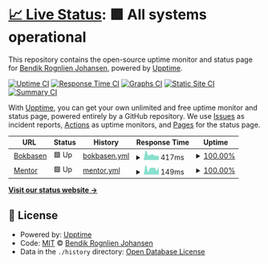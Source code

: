 # [📈 Live Status](https://rognlien.github.io/upptime): <!--live status--> **🟩 All systems operational**

This repository contains the open-source uptime monitor and status page for [Bendik Rognlien Johansen](https://rognlien.github.io/upptime), powered by [Upptime](https://github.com/upptime/upptime).

[![Uptime CI](https://github.com/rognlien/upptime/workflows/Uptime%20CI/badge.svg)](https://github.com/rognlien/upptime/actions?query=workflow%3A%22Uptime+CI%22)
[![Response Time CI](https://github.com/rognlien/upptime/workflows/Response%20Time%20CI/badge.svg)](https://github.com/rognlien/upptime/actions?query=workflow%3A%22Response+Time+CI%22)
[![Graphs CI](https://github.com/rognlien/upptime/workflows/Graphs%20CI/badge.svg)](https://github.com/rognlien/upptime/actions?query=workflow%3A%22Graphs+CI%22)
[![Static Site CI](https://github.com/rognlien/upptime/workflows/Static%20Site%20CI/badge.svg)](https://github.com/rognlien/upptime/actions?query=workflow%3A%22Static+Site+CI%22)
[![Summary CI](https://github.com/rognlien/upptime/workflows/Summary%20CI/badge.svg)](https://github.com/rognlien/upptime/actions?query=workflow%3A%22Summary+CI%22)

With [Upptime](https://upptime.js.org), you can get your own unlimited and free uptime monitor and status page, powered entirely by a GitHub repository. We use [Issues](https://github.com/rognlien/upptime/issues) as incident reports, [Actions](https://github.com/rognlien/upptime/actions) as uptime monitors, and [Pages](https://rognlien.github.io/upptime) for the status page.

<!--start: status pages-->
<!-- This summary is generated by Upptime (https://github.com/upptime/upptime) -->
<!-- Do not edit this manually, your changes will be overwritten -->
<!-- prettier-ignore -->
| URL | Status | History | Response Time | Uptime |
| --- | ------ | ------- | ------------- | ------ |
| <img alt="" src="https://icons.duckduckgo.com/ip3/www.bokbasen.no.ico" height="13"> [Bokbasen](https://www.bokbasen.no) | 🟩 Up | [bokbasen.yml](https://github.com/rognlien/upptime/commits/HEAD/history/bokbasen.yml) | <details><summary><img alt="Response time graph" src="./graphs/bokbasen/response-time-week.png" height="20"> 417ms</summary><br><a href="https://rognlien.github.io/upptime/history/bokbasen"><img alt="Response time 442" src="https://img.shields.io/endpoint?url=https%3A%2F%2Fraw.githubusercontent.com%2Frognlien%2Fupptime%2FHEAD%2Fapi%2Fbokbasen%2Fresponse-time.json"></a><br><a href="https://rognlien.github.io/upptime/history/bokbasen"><img alt="24-hour response time 299" src="https://img.shields.io/endpoint?url=https%3A%2F%2Fraw.githubusercontent.com%2Frognlien%2Fupptime%2FHEAD%2Fapi%2Fbokbasen%2Fresponse-time-day.json"></a><br><a href="https://rognlien.github.io/upptime/history/bokbasen"><img alt="7-day response time 417" src="https://img.shields.io/endpoint?url=https%3A%2F%2Fraw.githubusercontent.com%2Frognlien%2Fupptime%2FHEAD%2Fapi%2Fbokbasen%2Fresponse-time-week.json"></a><br><a href="https://rognlien.github.io/upptime/history/bokbasen"><img alt="30-day response time 398" src="https://img.shields.io/endpoint?url=https%3A%2F%2Fraw.githubusercontent.com%2Frognlien%2Fupptime%2FHEAD%2Fapi%2Fbokbasen%2Fresponse-time-month.json"></a><br><a href="https://rognlien.github.io/upptime/history/bokbasen"><img alt="1-year response time 442" src="https://img.shields.io/endpoint?url=https%3A%2F%2Fraw.githubusercontent.com%2Frognlien%2Fupptime%2FHEAD%2Fapi%2Fbokbasen%2Fresponse-time-year.json"></a></details> | <details><summary><a href="https://rognlien.github.io/upptime/history/bokbasen">100.00%</a></summary><a href="https://rognlien.github.io/upptime/history/bokbasen"><img alt="All-time uptime 99.99%" src="https://img.shields.io/endpoint?url=https%3A%2F%2Fraw.githubusercontent.com%2Frognlien%2Fupptime%2FHEAD%2Fapi%2Fbokbasen%2Fuptime.json"></a><br><a href="https://rognlien.github.io/upptime/history/bokbasen"><img alt="24-hour uptime 100.00%" src="https://img.shields.io/endpoint?url=https%3A%2F%2Fraw.githubusercontent.com%2Frognlien%2Fupptime%2FHEAD%2Fapi%2Fbokbasen%2Fuptime-day.json"></a><br><a href="https://rognlien.github.io/upptime/history/bokbasen"><img alt="7-day uptime 100.00%" src="https://img.shields.io/endpoint?url=https%3A%2F%2Fraw.githubusercontent.com%2Frognlien%2Fupptime%2FHEAD%2Fapi%2Fbokbasen%2Fuptime-week.json"></a><br><a href="https://rognlien.github.io/upptime/history/bokbasen"><img alt="30-day uptime 100.00%" src="https://img.shields.io/endpoint?url=https%3A%2F%2Fraw.githubusercontent.com%2Frognlien%2Fupptime%2FHEAD%2Fapi%2Fbokbasen%2Fuptime-month.json"></a><br><a href="https://rognlien.github.io/upptime/history/bokbasen"><img alt="1-year uptime 99.99%" src="https://img.shields.io/endpoint?url=https%3A%2F%2Fraw.githubusercontent.com%2Frognlien%2Fupptime%2FHEAD%2Fapi%2Fbokbasen%2Fuptime-year.json"></a></details>
| <img alt="" src="https://icons.duckduckgo.com/ip3/app.bokbasen.io.ico" height="13"> [Mentor](https://app.bokbasen.io) | 🟩 Up | [mentor.yml](https://github.com/rognlien/upptime/commits/HEAD/history/mentor.yml) | <details><summary><img alt="Response time graph" src="./graphs/mentor/response-time-week.png" height="20"> 149ms</summary><br><a href="https://rognlien.github.io/upptime/history/mentor"><img alt="Response time 181" src="https://img.shields.io/endpoint?url=https%3A%2F%2Fraw.githubusercontent.com%2Frognlien%2Fupptime%2FHEAD%2Fapi%2Fmentor%2Fresponse-time.json"></a><br><a href="https://rognlien.github.io/upptime/history/mentor"><img alt="24-hour response time 182" src="https://img.shields.io/endpoint?url=https%3A%2F%2Fraw.githubusercontent.com%2Frognlien%2Fupptime%2FHEAD%2Fapi%2Fmentor%2Fresponse-time-day.json"></a><br><a href="https://rognlien.github.io/upptime/history/mentor"><img alt="7-day response time 149" src="https://img.shields.io/endpoint?url=https%3A%2F%2Fraw.githubusercontent.com%2Frognlien%2Fupptime%2FHEAD%2Fapi%2Fmentor%2Fresponse-time-week.json"></a><br><a href="https://rognlien.github.io/upptime/history/mentor"><img alt="30-day response time 145" src="https://img.shields.io/endpoint?url=https%3A%2F%2Fraw.githubusercontent.com%2Frognlien%2Fupptime%2FHEAD%2Fapi%2Fmentor%2Fresponse-time-month.json"></a><br><a href="https://rognlien.github.io/upptime/history/mentor"><img alt="1-year response time 181" src="https://img.shields.io/endpoint?url=https%3A%2F%2Fraw.githubusercontent.com%2Frognlien%2Fupptime%2FHEAD%2Fapi%2Fmentor%2Fresponse-time-year.json"></a></details> | <details><summary><a href="https://rognlien.github.io/upptime/history/mentor">100.00%</a></summary><a href="https://rognlien.github.io/upptime/history/mentor"><img alt="All-time uptime 100.00%" src="https://img.shields.io/endpoint?url=https%3A%2F%2Fraw.githubusercontent.com%2Frognlien%2Fupptime%2FHEAD%2Fapi%2Fmentor%2Fuptime.json"></a><br><a href="https://rognlien.github.io/upptime/history/mentor"><img alt="24-hour uptime 100.00%" src="https://img.shields.io/endpoint?url=https%3A%2F%2Fraw.githubusercontent.com%2Frognlien%2Fupptime%2FHEAD%2Fapi%2Fmentor%2Fuptime-day.json"></a><br><a href="https://rognlien.github.io/upptime/history/mentor"><img alt="7-day uptime 100.00%" src="https://img.shields.io/endpoint?url=https%3A%2F%2Fraw.githubusercontent.com%2Frognlien%2Fupptime%2FHEAD%2Fapi%2Fmentor%2Fuptime-week.json"></a><br><a href="https://rognlien.github.io/upptime/history/mentor"><img alt="30-day uptime 100.00%" src="https://img.shields.io/endpoint?url=https%3A%2F%2Fraw.githubusercontent.com%2Frognlien%2Fupptime%2FHEAD%2Fapi%2Fmentor%2Fuptime-month.json"></a><br><a href="https://rognlien.github.io/upptime/history/mentor"><img alt="1-year uptime 100.00%" src="https://img.shields.io/endpoint?url=https%3A%2F%2Fraw.githubusercontent.com%2Frognlien%2Fupptime%2FHEAD%2Fapi%2Fmentor%2Fuptime-year.json"></a></details>

<!--end: status pages-->

[**Visit our status website →**](https://rognlien.github.io/upptime)

## 📄 License

- Powered by: [Upptime](https://github.com/upptime/upptime)
- Code: [MIT](./LICENSE) © [Bendik Rognlien Johansen](https://rognlien.github.io/upptime)
- Data in the `./history` directory: [Open Database License](https://opendatacommons.org/licenses/odbl/1-0/)
